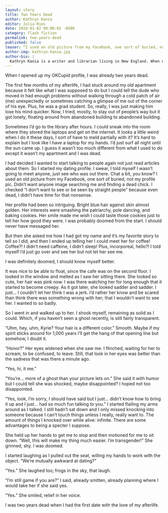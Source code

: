 ```yaml
---
layout: story
title: Two Years Dead
author: Kathryn Kania
editor: Julia Rios
date: 2018-01-02 00:00:01 -0500
category: flash fiction
permalink: two-years-dead
published: false
teaser: “I used an old picture from my Facebook, one sort of buried, not my profile pic. Didn’t want anyone image searching me and finding a dead chick.”
author-img: kathryn-kania.jpg
author-bio: |
  Kathryn Kania is a writer and librarian living in New England. When not thinking about mythological beings, storytelling, or food, Kathryn enjoys swing dancing and walking amongst trees.  
---
```


When I opened up my OKCupid profile, I was already two years dead.

The first few months of my afterlife, I had stuck around my old apartment because it felt like what I was supposed to do but I could tell the dude who moved in had enough problems without walking through a cold patch of air (me) unexpectedly or sometimes catching a glimpse of me out of the corner of his eye. Plus, he was a grad student. So, really, I was just making him lose his mind quicker. Now, I tried, mostly, to stay out of people’s way but it got lonely, floating around from abandoned building to abandoned building.

Sometimes I’d go to the library after hours. I could sneak into the room where they stored the laptops and get on the internet. It looks a little weird when I do it these days, I sort of have to meld partially with it? It’s hard to explain but I look like I have a laptop for my hands. I’d just surf all night until the sun came up. I guess it wasn’t too much different from what I used to do except it wasn’t my apartment and I was dead.

I had decided I wanted to start talking to people again not just read articles about them. So I started my dating profile. I swear, I told myself I wasn’t going to meet anyone, just see who was out there. Chat a bit, you know? I used an old picture from my Facebook, one sort of buried, not my profile pic. Didn’t want anyone image searching me and finding a dead chick. I checked “I don’t want to see or be seen by straight people” because even dead, I didn’t have time for that nonsense.

Her profile had been so intriguing. Bright blue hair against skin almost golden. Her interests were smashing the patriarchy, pole dancing, and baking cookies. Her smile made me wish I could taste those cookies just to tell her how good they were. I was probably doomed from the start. I should never have messaged her.

But then she asked me how I had got my name and it’s my favorite story to tell so I did, and then I ended up telling her I could meet her for coffee! Coffee?! I didn’t need caffeine, I didn’t sleep! Plus, incorporeal, hello?! I told myself I’d just go over and see her but not let her see me.

I was definitely doomed, I should know myself better.

It was nice to be able to float, since the cafe was on the second floor. I looked in the window and melted as I saw her sitting there. She looked so cute, her hair was pink now. I was there watching her for long enough that it started to become creepy. As it got later, she looked sadder and sadder. I just… I couldn’t let her think I was a jerk. I’d rather her know and be scared than think there was something wrong with her; that I wouldn’t want to see her. I wanted to so badly.

So I went in and walked up to her. I shook myself, remaining as solid as I could. Which, if you haven’t seen a ghost recently, is still fairly transparent.

“Uhm, hey, uhm, Kyrie? Your hair is a different color.” Smooth. Maybe if my spirit sticks around for 1,000 years I’ll get the hang of that opening line but somehow, I doubt it.

“Honor?” Her eyes widened when she saw me. I flinched, waiting for her to scream, to be confused, to leave. Still, that look in her eyes was better than the sadness that was there a minute ago.

“Yes, hi, it me.”

“You’re… more of a ghost than your picture lets on.” She said it with humor but I could tell she was shocked, maybe disappointed? I hoped not too disappointed.

“Yes, look, I’m sorry, I should have said but I just… didn’t know how to bring it up and I just… had so much fun talking to you.” I started flailing my arms around as I talked. I still hadn’t sat down and I only missed knocking into someone because I can’t touch things unless I really, really want to. The amount of things I knocked over while alive: infinite. There are some advantages to being a specter I suppose.

She held up her hands to get me to stop and then motioned for me to sit down. “Well, this will make my thing much easier. I’m transgender!” She grinned, shy. I was doomed.

I started laughing as I pulled out the seat, willing my hands to work with the object. “We’re mutually awkward at dating?”

“Yes.” She laughed too; frogs in the sky, that laugh.

“I’m still game if you are?” I said, already smitten, already planning where I would take her if she said yes.

“Yes.” She smiled, relief in her voice.

I was two years dead when I had the first date with the love of my afterlife.
